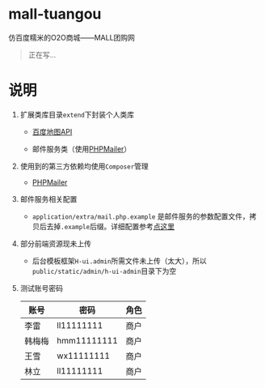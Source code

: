 # mall-tuangou

仿百度糯米的O2O商城——MALL团购网

> 正在写...

# 说明

1. 扩展类库目录`extend`下封装个人类库

	* [百度地图API](http://lbsyun.baidu.com/)

	* 邮件服务类（使用[PHPMailer](https://github.com/PHPMailer/PHPMailer)）

2. 使用到的第三方依赖均使用`Composer`管理

	* [PHPMailer](https://github.com/PHPMailer/PHPMailer)

3. 邮件服务相关配置

	* `application/extra/mail.php.example` 是邮件服务的参数配置文件，拷贝后去掉`.example`后缀。详细配置参考[点这里](https://github.com/PHPMailer/PHPMailer/blob/master/class.phpmailer.php)

4. 部分前端资源现未上传

	* 后台模板框架`H-ui.admin`所需文件未上传（太大），所以`public/static/admin/h-ui-admin`目录下为空

5. 测试账号密码

	| 账号 | 密码 | 角色 |
	|------|-----------|------|
	| 李雷 | ll11111111 | 商户 |
	| 韩梅梅 | hmm11111111 | 商户 |
	| 王雪 | wx11111111 | 商户 |
	| 林立 | ll11111111 | 商户 |
